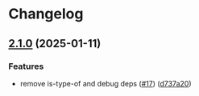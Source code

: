 # Changelog

## [2.1.0](https://github.com/eggjs/egg-router/compare/v2.0.1...v2.1.0) (2025-01-11)


### Features

* remove is-type-of and debug deps ([#17](https://github.com/eggjs/egg-router/issues/17)) ([d737a20](https://github.com/eggjs/egg-router/commit/d737a20a5806ce899595e09c9b8f8b42e36fe443))
